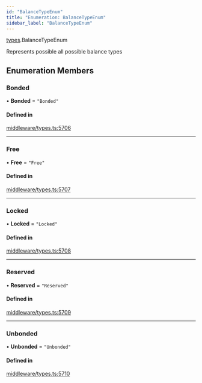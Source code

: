 ```yaml
---
id: "BalanceTypeEnum"
title: "Enumeration: BalanceTypeEnum"
sidebar_label: "BalanceTypeEnum"
---
```


[types](../../../modules/Types/Types.md).BalanceTypeEnum

Represents possible all possible balance types

## Enumeration Members

### Bonded

• **Bonded** = ``"Bonded"``

#### Defined in

[middleware/types.ts:5706](https://github.com/PolymeshAssociation/polymesh-sdk/blob/fe2e6dd1d/src/middleware/types.ts#L5706)

___

### Free

• **Free** = ``"Free"``

#### Defined in

[middleware/types.ts:5707](https://github.com/PolymeshAssociation/polymesh-sdk/blob/fe2e6dd1d/src/middleware/types.ts#L5707)

___

### Locked

• **Locked** = ``"Locked"``

#### Defined in

[middleware/types.ts:5708](https://github.com/PolymeshAssociation/polymesh-sdk/blob/fe2e6dd1d/src/middleware/types.ts#L5708)

___

### Reserved

• **Reserved** = ``"Reserved"``

#### Defined in

[middleware/types.ts:5709](https://github.com/PolymeshAssociation/polymesh-sdk/blob/fe2e6dd1d/src/middleware/types.ts#L5709)

___

### Unbonded

• **Unbonded** = ``"Unbonded"``

#### Defined in

[middleware/types.ts:5710](https://github.com/PolymeshAssociation/polymesh-sdk/blob/fe2e6dd1d/src/middleware/types.ts#L5710)
